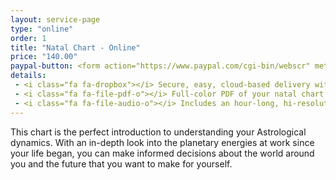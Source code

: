 ```yaml
---
layout: service-page
type: "online"
order: 1
title: "Natal Chart - Online"
price: "140.00"
paypal-button: <form action="https://www.paypal.com/cgi-bin/webscr" method="post" target="_top"><table><tr><td><input type="hidden" name="on0" value="Birth Information">Birth Information</td></tr><tr><td><input type="text" name="os0" maxlength="200"></td></tr></table><input type="hidden" name="cmd" value="_s-xclick"><input type="hidden" name="hosted_button_id" value="V2VBR4AXP5WJN"><input type="image" src="https://www.paypalobjects.com/webstatic/en_US/i/buttons/checkout-logo-medium.png" border="0" name="submit" alt="PayPal - The safer, easier way to pay online!"><img alt="" border="0" src="https://www.paypalobjects.com/en_US/i/scr/pixel.gif" width="1" height="1"></form>
details:
 - <i class="fa fa-dropbox"></i> Secure, easy, cloud-based delivery with <a href="https://www.dropbox.com/home" target="_blank">Dropbox</a>
 - <i class="fa fa-file-pdf-o"></i> Full-color PDF of your natal chart wheel that you can study as you listen.
 - <i class="fa fa-file-audio-o"></i> Includes an hour-long, hi-resolution audio MP3
---
```


This chart is the perfect introduction to understanding your Astrological dynamics. 
With an in-depth look into the planetary energies at work since your life began,
you can make informed decisions about the world around you and the future that 
you want to make for yourself. 